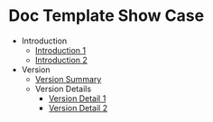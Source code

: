 # Doc Template Show Case

* Introduction
    * [Introduction 1](/introduction/introduction_1.md)
    * [Introduction 2](/introduction/introduction_2.md)
* Version
    * [Version Summary](/version/version_summary.md)
    * Version Details
        * [Version Detail 1](/version/version-details/version_detail_1.md)
        * [Version Detail 2](/version/version-details/version_detail_2.md)